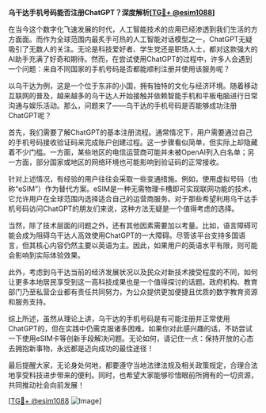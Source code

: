 **乌干达手机号码能否注册ChatGPT？深度解析[[TG💪+ @esim1088](https://t.me/s/esim1088)]**

在当今这个数字化飞速发展的时代，人工智能技术的应用已经渗透到我们生活的方方面面。而作为全球范围内最炙手可热的人工智能对话模型之一，ChatGPT无疑吸引了无数人的关注。无论是科技爱好者、学生党还是职场人士，都对这款强大的AI助手充满了好奇和期待。然而，在尝试使用ChatGPT的过程中，许多人会遇到一个问题：来自不同国家的手机号码是否都能顺利注册并使用该服务呢？

以乌干达为例，这是一个位于东非的小国，拥有独特的文化与经济环境。随着移动互联网的普及，越来越多的乌干达人开始接触并依赖智能手机和平板电脑进行日常沟通与娱乐活动。那么，问题来了——乌干达的手机号码是否能够成功注册ChatGPT呢？

首先，我们需要了解ChatGPT的基本注册流程。通常情况下，用户需要通过自己的手机号码接收验证码来完成账户创建过程。这一步骤看似简单，但实际上却隐藏着不少门槛。一方面，某些地区的电信运营商可能并未被OpenAI列入白名单；另一方面，部分国家或地区的网络环境也可能影响到验证码的正常接收。

针对上述情况，有经验的用户往往会采取一些变通措施。例如，使用虚拟号码（也称“eSIM”）作为替代方案。eSIM是一种无需物理卡槽即可实现联网功能的技术，它允许用户在全球范围内选择适合自己的运营商服务。对于那些希望利用乌干达手机号码访问ChatGPT的朋友们来说，这种方法无疑是一个值得考虑的选择。

当然，除了技术层面的问题之外，还有其他因素需要加以考量。比如，语言障碍可能会成为阻碍乌干达人高效使用ChatGPT的一大障碍。尽管该平台支持多国语言，但其核心内容仍然主要以英语为主。因此，如果用户的英语水平有限，则可能会影响到实际体验效果。

此外，考虑到乌干达当前的经济发展状况以及民众对新技术接受程度的不同，如何让更多本地居民享受到这一高科技成果也是一个值得探讨的话题。政府机构、教育部门乃至私营企业都有责任共同努力，为公众提供更加便捷且优质的数字教育资源和服务支持。

综上所述，虽然从理论上讲，乌干达的手机号码是有可能注册并正常使用ChatGPT的，但在实践中仍需克服诸多困难。如果你对此感兴趣的话，不妨尝试一下使用eSIM卡等创新手段解决问题。无论如何，请记住一点：保持开放的心态去拥抱新事物，永远都是迈向成功的最佳途径！

最后提醒大家，无论身处何地，都要遵守当地法律法规及相关政策规定，合理合法地享受科技进步带来的便利。同时，也希望大家能够珍惜眼前所拥有的一切资源，共同推动社会向前发展！

[[TG💪+ @esim1088](https://t.me/s/esim1088) ![Image](https://i.postimg.cc/4NQfJmqS/Snipaste-2025-05-13-00-14-12.png)]